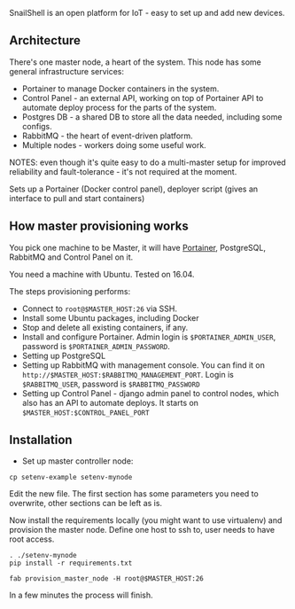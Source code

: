 SnailShell is an open platform for IoT - easy to set up and add new devices.

## Architecture
There's one master node, a heart of the system. This node has some general infrastructure services:
* Portainer to manage Docker containers in the system.
* Control Panel - an external API, working on top of Portainer API to automate deploy process for the parts of the system.
* Postgres DB - a shared DB to store all the data needed, including some configs.
* RabbitMQ - the heart of event-driven platform.
* Multiple nodes - workers doing some useful work.

NOTES: even though it's quite easy to do a multi-master setup for
 improved reliability and fault-tolerance - it's not required at the moment.

Sets up a Portainer (Docker control panel), deployer script (gives an interface to pull and start containers)


## How master provisioning works

You pick one machine to be Master, it will have [Portainer](https://github.com/portainer/portainer),
PostgreSQL, RabbitMQ and Control Panel on it.

You need a machine with Ubuntu. Tested on 16.04.

The steps provisioning performs:
* Connect to `root@$MASTER_HOST:26` via SSH.
* Install some Ubuntu packages, including Docker
* Stop and delete all existing containers, if any.
* Install and configure Portainer.
Admin login is `$PORTAINER_ADMIN_USER`, password is `$PORTAINER_ADMIN_PASSWORD`.
* Setting up PostgreSQL
* Setting up RabbitMQ with management console. You can find it on `http://$MASTER_HOST:$RABBITMQ_MANAGEMENT_PORT`.
Login is `$RABBITMQ_USER`, password is `$RABBITMQ_PASSWORD`
* Setting up Control Panel - django admin panel to control nodes,
which also has an API to automate deploys. It starts on `$MASTER_HOST:$CONTROL_PANEL_PORT`


## Installation

* Set up master controller node:
```
cp setenv-example setenv-mynode
```

Edit the new file. The first section has some parameters you need to overwrite,
other sections can be left as is.

Now install the requirements locally (you might want to use virtualenv)
and provision the master node. Define one host to ssh to,
user needs to have root access.

```
. ./setenv-mynode
pip install -r requirements.txt

fab provision_master_node -H root@$MASTER_HOST:26
```

In a few minutes the process will finish.

